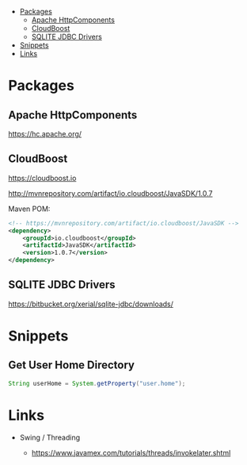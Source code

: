 
- [Packages](#packages)
  - [Apache HttpComponents](#apache-httpcomponents)
  - [CloudBoost](#cloudBoost)
  - [SQLITE JDBC Drivers](#sqlite-jdbc-drivers)
- [Snippets](#snippets)
- [Links](#links)

# Packages

## Apache HttpComponents

https://hc.apache.org/

## CloudBoost

https://cloudboost.io

http://mvnrepository.com/artifact/io.cloudboost/JavaSDK/1.0.7

Maven POM:

```xml
<!-- https://mvnrepository.com/artifact/io.cloudboost/JavaSDK -->
<dependency>
    <groupId>io.cloudboost</groupId>
    <artifactId>JavaSDK</artifactId>
    <version>1.0.7</version>
</dependency>
```

## SQLITE JDBC Drivers

https://bitbucket.org/xerial/sqlite-jdbc/downloads/

# Snippets

## Get User Home Directory

```java
String userHome = System.getProperty("user.home");
```

# Links

* Swing / Threading

  * https://www.javamex.com/tutorials/threads/invokelater.shtml
